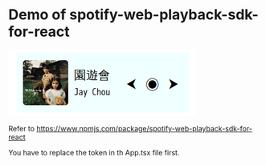 # Demo of spotify-web-playback-sdk-for-react

![Alt text](image.png)

Refer to https://www.npmjs.com/package/spotify-web-playback-sdk-for-react

You have to replace the token in th App.tsx file first.